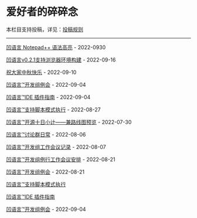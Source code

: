 # 爱好者的碎碎念

本栏目支持投稿，详见：[投稿规则](submission_rules.md)

---

[凹语言 Notepad++ 语法高亮](st0012.md) - 2022-0930

[凹语言v0.2.1支持浏览器环境构建](st0011.md) - 2022-09-16

[祝大家中秋快乐](st0010.md) - 2022-09-10

[凹语言™开发组例会](st0009.md) - 2022-09-04

[凹语言™IDE 插件指南](st0008.md) - 2022-09-04

[凹语言™支持脚本模式执行](st0007.md) - 2022-08-27

[凹语言™开源十日小计——兼路线图预览](st0002.md) - 2022-07-30

[凹语言™讨论群日常](st0003.md) - 2022-08-06

[凹语言™开发组工作会议记录](st0004.md) - 2022-08-07

[凹语言™开发组例行工作会议安排](st0005.md) - 2022-08-21

[凹语言™开发组例会](st0006.md) - 2022-08-21

[凹语言™支持脚本模式执行](st0007.md)

[凹语言™IDE 插件指南](st0008.md)

[凹语言™开发组例会](st0009.md) - 2022-09-04
